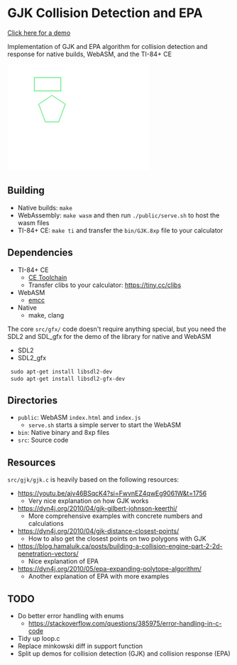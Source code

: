# GJK Collision Detection and EPA
[Click here for a demo](https://jshin313.github.io/gjk-epa)

Implementation of GJK and EPA algorithm for collision detection and response for native builds, WebASM, and the TI-84+ CE

![Animated png of the GJK collision working with two polygons on a TI-84+ CE calculator](screenshot.png)

## Building
* Native builds: `make`
* WebAssembly: `make wasm` and then run `./public/serve.sh` to host the wasm files
* TI-84+ CE: `make ti` and transfer the `bin/GJK.8xp` file to your calculator

## Dependencies
* TI-84+ CE
    * [CE Toolchain](https://ce-programming.github.io/toolchain/static/getting-started.html)
    * Transfer clibs to your calculator: https://tiny.cc/clibs
* WebASM
    * [emcc](https://emscripten.org/docs/getting_started/downloads.html)
* Native
    * make, clang

The core `src/gfx/` code doesn't require anything special, but you need the SDL2 and SDL_gfx for the demo of the library for native and WebASM
* SDL2
* SDL2_gfx
```
 sudo apt-get install libsdl2-dev
 sudo apt-get install libsdl2-gfx-dev
```

## Directories
* `public`: WebASM `index.html` and `index.js`
    * `serve.sh` starts a simple server to start the WebASM
* `bin`: Native binary and 8xp files
* `src`: Source code

## Resources
`src/gjk/gjk.c` is heavily based on the following resources:
 * https://youtu.be/ajv46BSqcK4?si=FwvnEZ4qwEg9061W&t=1756
    * Very nice explanation on how GJK works
 * https://dyn4j.org/2010/04/gjk-gilbert-johnson-keerthi/
    * More comprehensive examples with concrete numbers and calculations
 * https://dyn4j.org/2010/04/gjk-distance-closest-points/
    * How to also get the closest points on two polygons with GJK
 * https://blog.hamaluik.ca/posts/building-a-collision-engine-part-2-2d-penetration-vectors/
    * Nice explanation of EPA
 * https://dyn4j.org/2010/05/epa-expanding-polytope-algorithm/
    * Another explanation of EPA with more examples

## TODO
* Do better error handling with enums
    * https://stackoverflow.com/questions/385975/error-handling-in-c-code
* Tidy up loop.c
* Replace minkowski diff in support function
* Split up demos for collision detection (GJK) and collision response (EPA)
